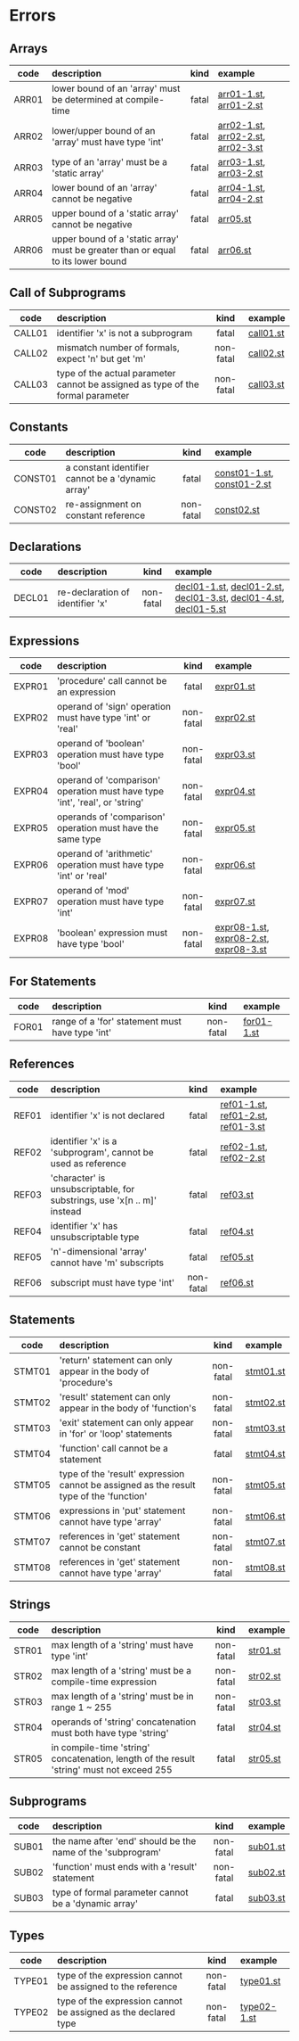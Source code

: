 # Errors

## Arrays

| code | description | kind | example |
|:----:|:------------|:----:|:--------|
| ARR01 | lower bound of an 'array' must be determined at compile-time | fatal | [arr01-1.st](tests/bad/arr01-1.st), [arr01-2.st](tests/bad/arr01-2.st) |
| ARR02 | lower/upper bound of an 'array' must have type 'int' | fatal | [arr02-1.st](tests/bad/arr02-1.st), [arr02-2.st](tests/bad/arr02-2.st), [arr02-3.st](tests/bad/arr02-3.st) |
| ARR03 | type of an 'array' must be a 'static array' | fatal | [arr03-1.st](tests/bad/arr03-1.st), [arr03-2.st](tests/bad/arr03-2.st) |
| ARR04 | lower bound of an 'array' cannot be negative | fatal | [arr04-1.st](tests/bad/arr04-1.st), [arr04-2.st](tests/bad/arr04-2.st) |
| ARR05 | upper bound of a 'static array' cannot be negative | fatal | [arr05.st](tests/bad/arr05.st) |
| ARR06 | upper bound of a 'static array' must be greater than or equal to its lower bound | fatal | [arr06.st](tests/bad/arr06.st) |

## Call of Subprograms

| code | description | kind | example |
|:----:|:------------|:----:|:--------|
| CALL01 | identifier 'x' is not a subprogram| fatal | [call01.st](tests/bad/call01.st) |
| CALL02 | mismatch number of formals, expect 'n' but get 'm' | non-fatal | [call02.st](tests/bad/call02.st) |
| CALL03 | type of the actual parameter cannot be assigned as type of the formal parameter | non-fatal | [call03.st](tests/bad/call03.st) |

## Constants

| code | description | kind | example |
|:----:|:------------|:----:|:--------|
| CONST01 | a constant identifier cannot be a 'dynamic array' | fatal | [const01-1.st](tests/bad/const01-1.st), [const01-2.st](tests/bad/const01-2.st) |
| CONST02 | re-assignment on constant reference | non-fatal | [const02.st](tests/bad/const02_const02_const02.st) |

## Declarations

| code | description | kind | example |
|:----:|:------------|:----:|:--------|
| DECL01 | re-declaration of identifier 'x' | non-fatal | [decl01-1.st](tests/bad/decl01-1.st), [decl01-2.st](tests/bad/decl01-2.st), [decl01-3.st](tests/bad/decl01-3.st), [decl01-4.st](tests/bad/decl01-4.st), [decl01-5.st](tests/bad/decl01-5.st) |

## Expressions

| code | description | kind | example |
|:----:|:------------|:----:|:--------|
| EXPR01 | 'procedure' call cannot be an expression | fatal | [expr01.st](tests/bad/expr01.st) |
| EXPR02 | operand of 'sign' operation must have type 'int' or 'real' | non-fatal | [expr02.st](tests/bad/expr02_expr02.st) |
| EXPR03 | operand of 'boolean' operation must have type 'bool' | non-fatal | [expr03.st](tests/bad/expr03_expr03_expr03_expr03_expr03.stt) |
| EXPR04 | operand of 'comparison' operation must have type 'int', 'real', or 'string' | non-fatal | [expr04.st](tests/bad/expr04_expr04_expr04_expr04_expr04_expr04_expr04_expr04_expr04_expr04_expr04_expr04.st) |
| EXPR05 | operands of 'comparison' operation must have the same type | non-fatal | [expr05.st](tests/bad/expr05_expr05_expr05_expr05_expr05_expr05.st) |
| EXPR06 | operand of 'arithmetic' operation must have type 'int' or 'real' | non-fatal | [expr06.st](tests/bad/expr06_expr06_expr06_expr06_expr06_expr06_expr06_expr06.st) |
| EXPR07 | operand of 'mod' operation must have type 'int' | non-fatal | [expr07.st](tests/bad/expr07_expr07.st) |
| EXPR08 | 'boolean' expression must have type 'bool' | non-fatal | [expr08-1.st](tests/bad/expr08-1.st), [expr08-2.st](tests/bad/expr08-2.st), [expr08-3.st](tests/bad/expr08-3.st) |

## For Statements

| code | description | kind | example |
|:----:|:------------|:----:|:--------|
| FOR01 | range of a 'for' statement must have type 'int' | non-fatal | [for01-1.st](tests/bad/for01_for01.st) |

## References

| code | description | kind | example |
|:----:|:------------|:----:|:--------|
| REF01 | identifier 'x' is not declared | fatal | [ref01-1.st](tests/bad/ref01-1.st), [ref01-2.st](tests/bad/ref01-2.st), [ref01-3.st](tests/bad/ref01-3.st) |
| REF02 | identifier 'x' is a 'subprogram', cannot be used as reference | fatal | [ref02-1.st](tests/bad/ref02-1.st), [ref02-2.st](tests/bad/ref02-2.st) |
| REF03 | 'character' is unsubscriptable, for substrings, use 'x[n .. m]' instead | fatal | [ref03.st](tests/bad/ref03.st) |
| REF04 | identifier 'x' has unsubscriptable type | fatal | [ref04.st](tests/bad/ref04.st) |
| REF05 | 'n'-dimensional 'array' cannot have 'm' subscripts | fatal | [ref05.st](tests/bad/ref05.st) |
| REF06 | subscript must have type 'int' | non-fatal | [ref06.st](tests/bad/ref06.st) |

## Statements

| code | description | kind | example |
|:----:|:------------|:----:|:--------|
| STMT01 | 'return' statement can only appear in the body of 'procedure's | non-fatal |[stmt01.st](tests/bad/stmt01.st) |
| STMT02 | 'result' statement can only appear in the body of 'function's | non-fatal | [stmt02.st](tests/bad/stmt02.st) |
| STMT03 | 'exit' statement can only appear in 'for' or 'loop' statements | non-fatal | [stmt03.st](tests/bad/stmt03.st) |
| STMT04 | 'function' call cannot be a statement | fatal | [stmt04.st](tests/bad/stmt04.st) |
| STMT05 | type of the 'result' expression cannot be assigned as the result type of the 'function' | non-fatal | [stmt05.st](tests/bad/stmt05.st) |
| STMT06 | expressions in 'put' statement cannot have type 'array' | non-fatal | [stmt06.st](tests/bad/stmt06.st) |
| STMT07 | references in 'get' statement cannot be constant | non-fatal | [stmt07.st](tests/bad/stmt07.st) |
| STMT08 | references in 'get' statement cannot have type 'array' | non-fatal | [stmt08.st](tests/bad/stmt08.st) |

## Strings

| code | description | kind | example |
|:----:|:------------|:----:|:--------|
| STR01 | max length of a 'string' must have type 'int' | non-fatal | [str01.st](tests/bad/str01.st) |
| STR02 | max length of a 'string' must be a compile-time expression | non-fatal | [str02.st](tests/bad/str02.st) |
| STR03 | max length of a 'string' must be in range 1 ~ 255 | non-fatal | [str03.st](tests/bad/str03_str03.st) |
| STR04 | operands of 'string' concatenation must both have type 'string' | fatal | [str04.st](tests/bad/str04.st) |
| STR05 | in compile-time 'string' concatenation, length of the result 'string' must not exceed 255 | fatal | [str05.st](tests/bad/str05.st) |

## Subprograms

| code | description | kind | example |
|:----:|:------------|:----:|:--------|
| SUB01 | the name after 'end' should be the name of the 'subprogram' | non-fatal | [sub01.st](tests/bad/sub01_sub01.st) |
| SUB02 | 'function' must ends with a 'result' statement | non-fatal | [sub02.st](tests/bad/sub02_sub02_sub02.st) |
| SUB03 | type of formal parameter cannot be a 'dynamic array' | fatal | [sub03.st](tests/bad/sub03.st) |

## Types

| code | description | kind | example |
|:----:|:------------|:----:|:--------|
| TYPE01 | type of the expression cannot be assigned to the reference | non-fatal | [type01.st](tests/bad/type01_type01.st) |
| TYPE02 | type of the expression cannot be assigned as the declared type | non-fatal | [type02-1.st](tests/bad/type02-1.st) |

